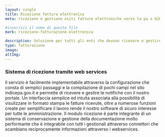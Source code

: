 ```yaml
---
layout: single
title: Ricezione fattura elettronica
meta: ricezione e gestione esiti fatture elettroniche verso la pa o b2b

#inserisci il nome di questo file
mark: ricezione-fatturazione-elettronica

description: Soluzione per tutti gli enti che devono ricevere e gestire le fatture elettroniche. Semplice ed integrabile con tutti i sitemi gestionali.
type: fatturazione
image: 
altImg: 
---
```

<h3>Sistema di ricezione tramite web services</h3>
Il servizio è facilmente implementabile attraverso la configurazione che consta di semplici passaggi e la compilazione di pochi campi nel sito indicepa.gov.it e permette di ricevere e gestire le notifiche con il nostro portale.
Un interfaccia semplice ed intuita associata alla possibilità di visulizzare in formato stampa le fatture ricevute, oltre a numerose funzioni create per semplificare il lavoro rende il nostro software di sicuro interesse per tutte le amministrazione.
Il modulo ricezione è parte integrante di un sistema di conservazione e gestione della documentazione molto performante che è integrabile con tutti i gestionali attraverso connettori che scambiano reciprocamente informazioni attraverso i webservices.
